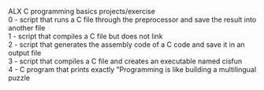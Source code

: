 ALX C programming basics projects/exercise <br> 
0 - script that runs a C file through the preprocessor and save the result into another file <br>
1 - script that compiles a C file but does not link <br>
2 - script that generates the assembly code of a C code and save it in an output file <br>
3 - script that compiles a C file and creates an executable named cisfun <br>
4 -  C program that prints exactly "Programming is like building a multilingual puzzle <br>
